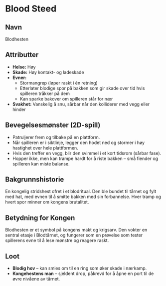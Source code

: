 # Blood Steed

## Navn
Blodhesten

## Attributter
- **Helse:** Høy
- **Skade:** Høy kontakt- og ladeskade
- **Evner:** 
  - Stormangrep (løper raskt i én retning)
  - Etterlater blodige spor på bakken som gir skade over tid hvis spilleren tråkker på dem
  - Kan sparke bakover om spilleren står for nær
- **Svakhet:** Vanskelig å snu, sårbar når den kolliderer med vegg eller hinder

## Bevegelsesmønster (2D-spill)
- Patruljerer frem og tilbake på en plattform.  
- Når spilleren er i siktlinje, legger den hodet ned og stormer i høy hastighet over hele plattformen.  
- Hvis den treffer en vegg, blir den svimmel i et kort tidsrom (sårbar fase).  
- Hopper ikke, men kan trampe hardt for å riste bakken – små fiender og spilleren kan miste balanse.  

## Bakgrunnshistorie
En kongelig stridshest ofret i et blodritual. Den ble bundet til tårnet og fylt med hat, med evnen til å smitte bakken med sin forbannelse. Hver tramp og hvert spor minner om kongens brutalitet.

## Betydning for Kongen
Blodhesten er et symbol på kongens makt og krigsarv. Den vokter en sentral etasje i Blodtårnet, og fungerer som en prøvelse som tester spillerens evne til å lese mønstre og reagere raskt.

## Loot
- **Blodig hov** – kan smies om til en ring som øker skade i nærkamp.  
- **Kongehestens man** – sjeldent drop, påkrevd for å åpne en port til de øvre nivåene av tårnet.  
